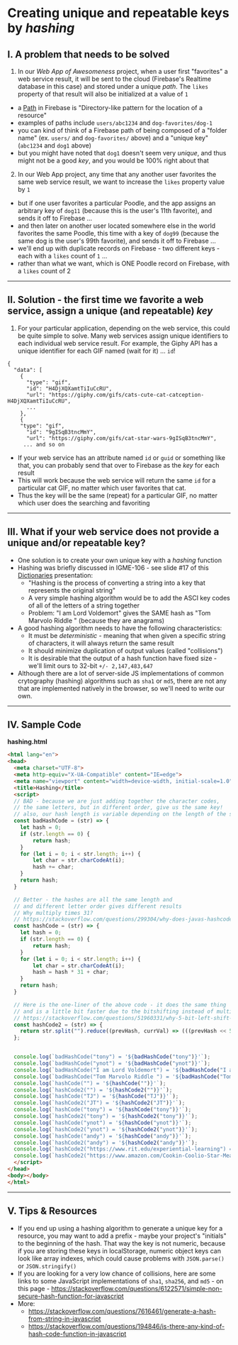 # Creating unique and repeatable keys by *hashing*


## I. A problem that needs to be solved

1) In our *Web App of Awesomeness* project, when a user first "favorites" a web service result, it will be sent to the cloud (Firebase's Realtime database in this case) and stored under a unique *path*. The `likes` property of that result will also be initialized at a value of `1`
  - a [Path](https://firebase.google.com/docs/reference/rules/rules.Path) in Firebase is "Directory-like pattern for the location of a resource" 
  - examples of paths include `users/abc1234` and `dog-favorites/dog-1` 
  - you can kind of think of a Firebase path of being composed of a "folder name" (ex. `users/` and `dog-favorites/` above) and a "unique key" (`abc1234` and `dog1` above)
  - but you might have noted that `dog1` doesn't seem very *unique*, and thus might not be a good *key*, and you would be 100% right about that

2) In our Web App project, any time that any another user favorites the same web service result, we want to increase the `likes` property value by `1`
  - but if one user favorites a particular Poodle, and the app assigns an arbitrary key of `dog11` (because this is the user's 11th favorite), and sends it off to Firebase ...
  - and then later on another user located somewhere else in the world favorites the same Poodle, this time with a key of `dog99` (because the same dog is the user's 99th favorite), and sends it off to Firebase ...
  - we'll end up with duplicate records on Firebase - two different keys - each with a `likes` count of `1` ...
  - rather than what we want, which is ONE Poodle record on Firebase, with a `likes` count of 2

<hr>


## II. Solution - the first time we favorite a web service, assign a unique (and repeatable) *key*

1) For your particular application, depending on the web service, this could be quite simple to solve. Many web services assign unique identifiers to each individual web service result. For example, the Giphy API has a unique identifier for each GIF named (wait for it) ... `id`!

```
{
  "data": [
    {
      "type": "gif",
      "id": "H4DjXQXamtTiIuCcRU",
      "url": "https://giphy.com/gifs/cats-cute-cat-catception-H4DjXQXamtTiIuCcRU",
      ...
    },
    {
    "type": "gif",
      "id": "9gISqB3tncMmY",
      "url": "https://giphy.com/gifs/cat-star-wars-9gISqB3tncMmY",
     ... and so on
```

- If your web service has an attribute named `id` or `guid` or something like that, you can probably send that over to Firebase as the *key* for each result
- This will work because the web service will return the same `id` for a particular cat GIF, no matter which user favorites that cat.
- Thus the key will be the same (repeat) for a particular GIF, no matter which user does the searching and favoriting

<hr>

## III. What if your web service does not provide a unique and/or repeatable key? 

- One solution is to create your own unique key with a *hashing* function
- Hashing was briefly discussed in IGME-106 - see slide #17 of this [Dictionaries](https://github.com/tonethar/IGME-330-Master/blob/master/presentations/Dictionaries.pdf) presentation:
  - "Hashing is the process of converting a string into a key that represents the original string"
  - A very simple hashing algorithm would be to add the ASCI key codes of all of the letters of a string together
  - Problem: "I am Lord Voldemort" gives the SAME hash as "Tom Marvolo Riddle " (because they are anagrams)
 - A good hashing algorithm needs to have the following characteristics:
   - It must be *deterministic* - meaning that when given a specific string of characters, it will always return the same result
   - It should minimize duplication of output values (called "collisions")
   - It is desirable that the output of a hash function have fixed size - we'll limit ours to 32-bit `+/- 2,147,483,647`
 - Although there are a lot of server-side JS implementations of common crytography (hashing) algorithms such as `sha1` or `md5`, there are not any that are implemented natively in the browser, so we'll need to write our own.

<hr>

## IV. Sample Code

**hashing.html**

```html
<html lang="en">
<head>
  <meta charset="UTF-8">
  <meta http-equiv="X-UA-Compatible" content="IE=edge">
  <meta name="viewport" content="width=device-width, initial-scale=1.0">
  <title>Hashing</title>
  <script>
  // BAD - because we are just adding together the character codes,
  // the same letters, but in different order, give us the same key!
  // also, our hash length is variable depending on the length of the string
  const badHashCode = (str) => {
    let hash = 0;
    if (str.length == 0) {
        return hash;
    }
    for (let i = 0; i < str.length; i++) {
        let char = str.charCodeAt(i);
        hash += char;
    }
    return hash;
  }

  // Better - the hashes are all the same length and
  // and different letter order gives different results
  // Why multiply times 31?
  // https://stackoverflow.com/questions/299304/why-does-javas-hashcode-in-string-use-31-as-a-multiplier
  const hashCode = (str) => {
    let hash = 0;
    if (str.length == 0) {
        return hash;
    }
    for (let i = 0; i < str.length; i++) {
        let char = str.charCodeAt(i);
        hash = hash * 31 + char;
    }
    return hash;
  }

  // Here is the one-liner of the above code - it does the same thing
  // and is a little bit faster due to the bitshifting instead of multiplication
  // https://stackoverflow.com/questions/51960331/why-5-bit-left-shift-in-hashing-function
  const hashCode2 = (str) => {
    return str.split("").reduce((prevHash, currVal) => (((prevHash << 5) - prevHash) + currVal.charCodeAt(0)) | 0, 0);
  };


  console.log(`badHashCode("tony") = '${badHashCode("tony")}'`);
  console.log(`badHashCode("ynot") = '${badHashCode("ynot")}'`);
  console.log(`badHashCode("I am Lord Voldemort") = '${badHashCode("I am Lord Voldemort")}'`);
  console.log(`badHashCode("Tom Marvolo Riddle ") = '${badHashCode("Tom Marvolo Riddle ")}'`);
  console.log(`hashCode("") = '${hashCode("")}'`);
  console.log(`hashCode2("") = '${hashCode2("")}'`);
  console.log(`hashCode("TJ") = '${hashCode("TJ")}'`);
  console.log(`hashCode2("JT") = '${hashCode2("JT")}'`);
  console.log(`hashCode("tony") = '${hashCode("tony")}'`);
  console.log(`hashCode2("tony") = '${hashCode2("tony")}'`);
  console.log(`hashCode("ynot") = '${hashCode("ynot")}'`);
  console.log(`hashCode2("ynot") = '${hashCode2("ynot")}'`);
  console.log(`hashCode("andy") = '${hashCode("andy")}'`);
  console.log(`hashCode2("andy") = '${hashCode2("andy")}'`);
  console.log(`hashCode2("https://www.rit.edu/experiential-learning") = '${hashCode2("https://www.rit.edu/experiential-learning")}'`);
  console.log(`hashCode2("https://www.amazon.com/Cookin-Coolio-Star-Meals-Price/dp/1439117616/") = '${hashCode2("https://www.amazon.com/Cookin-Coolio-Star-Meals-Price/dp/1439117616/")}'`);
  </script>
</head>
<body></body>
</html>
```

<hr>

## V. Tips & Resources

- If you end up using a hashing algorithm to generate a unique key for a resource, you may want to add a prefix - maybe your project's "initials" to the beginning of the hash. That way the key is not numeric, because if you are storing these keys in localStorage, numeric object keys can look like array indexes, which could cause problems with `JSON.parse()` or `JSON.stringify()`
- If you are looking for a very low chance of collisions, here are some links to some JavaScript implementations of `sha1`, `sha256`, and `md5` - on this page - https://stackoverflow.com/questions/6122571/simple-non-secure-hash-function-for-javascript
- More:
  - https://stackoverflow.com/questions/7616461/generate-a-hash-from-string-in-javascript
  - https://stackoverflow.com/questions/194846/is-there-any-kind-of-hash-code-function-in-javascript

